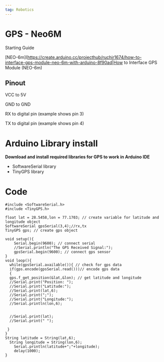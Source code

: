 ```yaml
---
tag: Robotics
---
```

# GPS - Neo6M

Starting Guide

[NEO-6m](https://create.arduino.cc/projecthub/ruchir1674/how-to-interface-gps-module-neo-6m-with-arduino-8f90ad|How to Interface GPS Module (NEO-6m)


## Pinout

VCC to 5V

GND to GND

RX to digital pin (example shows pin 3)

TX to digital pin (example shows pin 4)

# Arduino Library install

**Download and install required libraries for GPS to work in Arduino IDE**

- SoftwareSerial library
- TinyGPS library

# Code

```arduino
#include <SoftwareSerial.h> 
#include <TinyGPS.h> 

float lat = 28.5458,lon = 77.1703; // create variable for latitude and longitude object  
SoftwareSerial gpsSerial(3,4);//rx,tx 
TinyGPS gps; // create gps object 

void setup(){ 
	Serial.begin(9600); // connect serial 
	//Serial.println("The GPS Received Signal:"); 
	gpsSerial.begin(9600); // connect gps sensor 
} 
void loop(){ 
  while(gpsSerial.available()){ // check for gps data 
  if(gps.encode(gpsSerial.read()))// encode gps data 
  {  
  gps.f_get_position(&lat,&lon); // get latitude and longitude 
  //Serial.print("Position: "); 
  //Serial.print("Latitude:"); 
  //Serial.print(lat,6); 
  //Serial.print(";"); 
  //Serial.print("Longitude:"); 
  //Serial.println(lon,6);  
  

  //Serial.print(lat); 
  //Serial.print(" "); 
  
 } 
} 
String latitude = String(lat,6); 
  String longitude = String(lon,6); 
	Serial.println(latitude+";"+longitude); 
	delay(1000); 
}
```